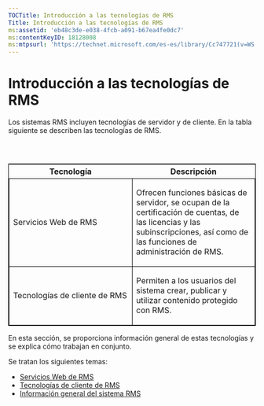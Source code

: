 ```yaml
---
TOCTitle: Introducción a las tecnologías de RMS
Title: Introducción a las tecnologías de RMS
ms:assetid: 'eb48c3de-e038-4fcb-a091-b67ea4fe0dc7'
ms:contentKeyID: 18128008
ms:mtpsurl: 'https://technet.microsoft.com/es-es/library/Cc747721(v=WS.10)'
---
```


Introducción a las tecnologías de RMS
=====================================

Los sistemas RMS incluyen tecnologías de servidor y de cliente. En la tabla siguiente se describen las tecnologías de RMS.

###  

<p> </p>
<table style="border:1px solid black;">
<colgroup>
<col width="50%" />
<col width="50%" />
</colgroup>
<thead>
<tr class="header">
<th>Tecnología</th>
<th>Descripción</th>
</tr>
</thead>
<tbody>
<tr class="odd">
<td style="border:1px solid black;"><p>Servicios Web de RMS</p></td>
<td style="border:1px solid black;"><p>Ofrecen funciones básicas de servidor, se ocupan de la certificación de cuentas, de las licencias y las subinscripciones, así como de las funciones de administración de RMS.</p></td>
</tr>  
<tr class="even">
<td style="border:1px solid black;"><p>Tecnologías de cliente de RMS</p></td>
<td style="border:1px solid black;"><p>Permiten a los usuarios del sistema crear, publicar y utilizar contenido protegido con RMS.</p></td>
</tr>  
</tbody>  
</table>
  
En esta sección, se proporciona información general de estas tecnologías y se explica cómo trabajan en conjunto.
  
Se tratan los siguientes temas:
  
-   [Servicios Web de RMS](https://technet.microsoft.com/ed8dbb2e-0590-4502-afc4-54f66b96d515)  
-   [Tecnologías de cliente de RMS](https://technet.microsoft.com/6980468a-fc8c-489b-966f-2921ec268e74)  
-   [Información general del sistema RMS](https://technet.microsoft.com/cbd14635-e17e-42b8-9fd8-6fdce42ffe07)
